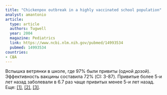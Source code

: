 ```yaml
---
title: "Chickenpox outbreak in a highly vaccinated school population"
analyst: amantonio
article:
  type: article
  authors: Tugwell
  year: 2004
  magazine: Pediatrics
  link: https://www.ncbi.nlm.nih.gov/pubmed/14993534
  pubmed: 14993534
countries:
- США
---
```


Вспышка ветрянки в школе, где 97% были привиты (одной дозой). Эффективность вакцины составила 72% (CI: 3-87). Привитые более 5-и лет назад заболевали в 6.7 раз чаще привитых менее 5-и лет назад. Еще: [[1]](https://academic.oup.com/jid/article/190/3/477/938210), [[2]](https://www.ncbi.nlm.nih.gov/pubmed/26072038), [[3]](https://www.ncbi.nlm.nih.gov/pubmed/17360990).
